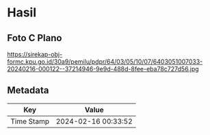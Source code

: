 # Hasil

## Foto C Plano

https://sirekap-obj-formc.kpu.go.id/30a9/pemilu/pdpr/64/03/05/10/07/6403051007033-20240216-000122--37214946-9e9d-488d-8fee-eba78c727d56.jpg


## Metadata

| Key        | Value               |
| ---------- | ------------------- |
| Time Stamp | 2024-02-16 00:33:52 |



